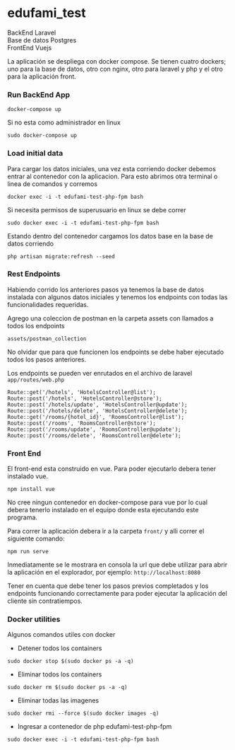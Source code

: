 # edufami_test

BackEnd Laravel <br />
Base de datos Postgres <br />
FrontEnd Vuejs

La aplicación se despliega con docker compose. Se tienen cuatro dockers; uno para la base de datos, otro con nginx, otro para laravel y php y el otro para la aplicación front.


### Run BackEnd App
`docker-compose up `

Si no esta como administrador en linux

`sudo docker-compose up`

### Load initial data

Para cargar los datos iniciales, una vez esta corriendo docker debemos entrar al contenedor con la aplicacion. Para esto abrimos otra terminal o linea de comandos y corremos

`docker exec -i -t edufami-test-php-fpm bash`

Si necesita permisos de superusuario en linux se debe correr

`sudo docker exec -i -t edufami-test-php-fpm bash`

Estando dentro del contenedor cargamos los datos base en la base de datos corriendo

`php artisan migrate:refresh --seed`

### Rest Endpoints

Habiendo corrido los anteriores pasos ya tenemos la base de datos instalada con algunos datos iniciales y tenemos los endpoints con todas las funcionalidades requeridas.

Agrego una coleccion de postman en la carpeta assets con llamados a todos los endpoints

`assets/postman_collection`

No olvidar que para que funcionen los endpoints se debe haber ejecutado todos los pasos anteriores.

Los endpoints se pueden ver enrutados en el archivo de laravel `app/routes/web.php`

```
Route::get('/hotels', 'HotelsController@list');
Route::post('/hotels', 'HotelsController@store');
Route::post('/hotels/update', 'HotelsController@update');
Route::post('/hotels/delete', 'HotelsController@delete');
Route::get('/rooms/{hotel_id}', 'RoomsController@list');
Route::post('/rooms', 'RoomsController@store');
Route::post('/rooms/update', 'RoomsController@update');
Route::post('/rooms/delete', 'RoomsController@delete');
```

### Front End

El front-end esta construido en vue. Para poder ejecutarlo debera tener instalado vue.

`npm install vue`

No cree ningun contenedor en docker-compose para vue por lo cual debera tenerlo instalado en el equipo donde esta ejecutando este programa.

Para correr la aplicación debera ir a la carpeta `front/` y alli correr el siguiente comando:

`npm run serve`

Inmediatamente se le mostrara en consola la url que debe utilizar para abrir la aplicación en el explorador, por ejemplo: `http://localhost:8080`

Tener en cuenta que debe tener los pasos previos completados y los endpoints funcionando correctamente para poder ejecutar la aplicación del cliente sin contratiempos.

### Docker utilities

Algunos comandos utiles con docker

* Detener todos los containers

`sudo docker stop $(sudo docker ps -a -q)`

*  Eliminar todos los containers

`sudo docker rm $(sudo docker ps -a -q)`

* Eliminar todas las imagenes

`sudo docker rmi --force $(sudo docker images -q)`

* Ingresar a contenedor de php edufami-test-php-fpm

`sudo docker exec -i -t edufami-test-php-fpm bash`